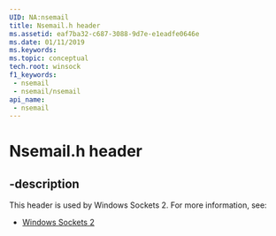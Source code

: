 ```yaml
---
UID: NA:nsemail
title: Nsemail.h header
ms.assetid: eaf7ba32-c687-3088-9d7e-e1eadfe0646e
ms.date: 01/11/2019
ms.keywords: 
ms.topic: conceptual
tech.root: winsock
f1_keywords:
 - nsemail
 - nsemail/nsemail
api_name:
 - nsemail
---
```


# Nsemail.h header


## -description

This header is used by Windows Sockets 2. For more information, see:

- [Windows Sockets 2](../_winsock/index.md)

